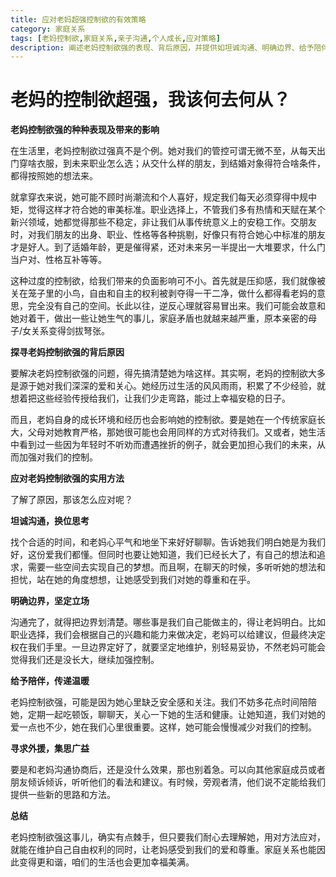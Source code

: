 ```yaml
---
title: 应对老妈超强控制欲的有效策略
category: 家庭关系
tags: [老妈控制欲,家庭关系,亲子沟通,个人成长,应对策略]
description: 阐述老妈控制欲强的表现、背后原因，并提供如坦诚沟通、明确边界、给予陪伴、寻求外援等实用的应对方法，帮助读者在维护自身自由权利的同时改善家庭关系。
---
```


# 老妈的控制欲超强，我该何去何从？

**老妈控制欲强的种种表现及带来的影响**

在生活里，老妈控制欲过强真不是个例。她对我们的管控可谓无微不至，从每天出门穿啥衣服，到未来职业怎么选；从交什么样的朋友，到结婚对象得符合啥条件，都得按照她的想法来。

就拿穿衣来说，她可能不顾时尚潮流和个人喜好，规定我们每天必须穿得中规中矩，觉得这样才符合她的审美标准。职业选择上，不管我们多有热情和天赋在某个新兴领域，她都觉得那些不稳定，非让我们从事传统意义上的安稳工作。交朋友时，对我们朋友的出身、职业、性格等各种挑剔，好像只有符合她心中标准的朋友才是好人。到了适婚年龄，更是催得紧，还对未来另一半提出一大堆要求，什么门当户对、性格互补等等。

这种过度的控制欲，给我们带来的负面影响可不小。首先就是压抑感，我们就像被关在笼子里的小鸟，自由和自主的权利被剥夺得一干二净，做什么都得看老妈的意思，完全没有自己的空间。长此以往，逆反心理就容易冒出来。我们可能会故意和她对着干，做出一些让她生气的事儿，家庭矛盾也就越来越严重，原本亲密的母子/女关系变得剑拔弩张。

**探寻老妈控制欲强的背后原因**

要解决老妈控制欲强的问题，得先搞清楚她为啥这样。其实啊，老妈的控制欲大多是源于她对我们深深的爱和关心。她经历过生活的风风雨雨，积累了不少经验，就想着把这些经验传授给我们，让我们少走弯路，能过上幸福安稳的日子。

而且，老妈自身的成长环境和经历也会影响她的控制欲。要是她在一个传统家庭长大，父母对她教育严格，那她很可能也会用同样的方式对待我们。又或者，她生活中看到过一些因为年轻时不听劝而遭遇挫折的例子，就会更加担心我们的未来，从而加强对我们的控制。

**应对老妈控制欲强的实用方法**

了解了原因，那该怎么应对呢？

**坦诚沟通，换位思考**

找个合适的时间，和老妈心平气和地坐下来好好聊聊。告诉她我们明白她是为我们好，这份爱我们都懂。但同时也要让她知道，我们已经长大了，有自己的想法和追求，需要一些空间去实现自己的梦想。而且啊，在聊天的时候，多听听她的想法和担忧，站在她的角度想想，让她感受到我们对她的尊重和在乎。

**明确边界，坚定立场**

沟通完了，就得把边界划清楚。哪些事是我们自己能做主的，得让老妈明白。比如职业选择，我们会根据自己的兴趣和能力来做决定，老妈可以给建议，但最终决定权在我们手里。一旦边界定好了，就要坚定地维护，别轻易妥协，不然老妈可能会觉得我们还是没长大，继续加强控制。

**给予陪伴，传递温暖**

老妈控制欲强，可能是因为她心里缺乏安全感和关注。我们不妨多花点时间陪陪她，定期一起吃顿饭，聊聊天，关心一下她的生活和健康。让她知道，我们对她的爱一点也不少，她在我们心里很重要。这样，她可能会慢慢减少对我们的控制。

**寻求外援，集思广益**

要是和老妈沟通协商后，还是没什么效果，那也别着急。可以向其他家庭成员或者朋友倾诉倾诉，听听他们的看法和建议。有时候，旁观者清，他们说不定能给我们提供一些新的思路和方法。

**总结**

老妈控制欲强这事儿，确实有点棘手，但只要我们耐心去理解她，用对方法应对，就能在维护自己自由权利的同时，让老妈感受到我们的爱和尊重。家庭关系也能因此变得更和谐，咱们的生活也会更加幸福美满。